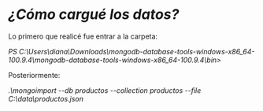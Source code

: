 # *¿Cómo cargué los datos?*

Lo primero que realicé fue entrar a la carpeta:

*PS C:\Users\diana\Downloads\mongodb-database-tools-windows-x86_64-100.9.4\mongodb-database-tools-windows-x86_64-100.9.4\bin>*

Posteriormente:

*.\\mongoimport --db productos --collection productos --file C:\data\productos.json*
